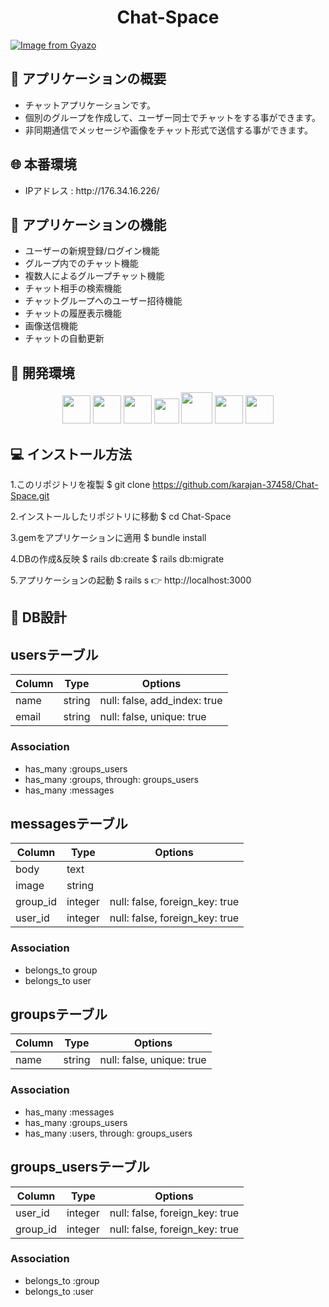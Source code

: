 <h1 align="center">Chat-Space</h1>

[![Image from Gyazo](https://gyazo.com/17671b9fe1492d7b4a66a3d9e2478e77.jpg)](https://gyazo.com/17671b9fe1492d7b4a66a3d9e2478e77)

## :link: アプリケーションの概要
<ul>
  <li>チャットアプリケーションです。</li>
  <li>個別のグループを作成して、ユーザー同士でチャットをする事ができます。</li>
  <li>非同期通信でメッセージや画像をチャット形式で送信する事ができます。</li>
</ul>

## :globe_with_meridians: 本番環境
<ul>
  <li>IPアドレス : http://176.34.16.226/</li>
</ul>

## :link: アプリケーションの機能
<ul>
  <li>ユーザーの新規登録/ログイン機能</li>
  <li>グループ内でのチャット機能</li>
  <li>複数人によるグループチャット機能</li>
  <li>チャット相手の検索機能</li>
  <li>チャットグループへのユーザー招待機能</li>
  <li>チャットの履歴表示機能</li>
  <li>画像送信機能</li>
  <li>チャットの自動更新</li>
</ul>

## :link: 開発環境

<p align="center">
  <a href="https://www.ruby-lang.org/ja/"><img src="https://user-images.githubusercontent.com/39142850/71774533-1ddf1780-2fb4-11ea-8560-753bed352838.png" width="45px;" /></a>
  <a href="https://railsguides.jp/getting_started.html"><img src="https://y-hilite.com/wp-content/uploads/2018/02/rails_logo.png" height="45px;" /></a>
  <a href="http://haml.info/"><img src="https://user-images.githubusercontent.com/39142850/71774618-b32edb80-2fb5-11ea-9050-d5929a49e9a5.png" height="45px;" /></a>
  <a href="https://sass-lang.com/"><img src="https://upload.wikimedia.org/wikipedia/commons/thumb/9/96/Sass_Logo_Color.svg/144px-Sass_Logo_Color.svg.png" height="40px;" /></a>
  <a href="https://jquery.com/"><img src="https://user-images.githubusercontent.com/66232530/88712858-58c5ba00-d155-11ea-9314-fa1a6d3442fc.png" height="50px;" /></a>
  <a href="https://github.co.jp/"><img src="https://github.githubassets.com/images/modules/logos_page/GitHub-Mark.png" height="45px;" /></a>
  <a href="https://aws.amazon.com/jp/"><img src="https://d0.awsstatic.com/logos/powered-by-aws.png" height="45px;" /></a>
</p>

## :computer: インストール方法
1.このリポジトリを複製
$ git clone https://github.com/karajan-37458/Chat-Space.git

2.インストールしたリポジトリに移動
$ cd Chat-Space

3.gemをアプリケーションに適用
$ bundle install

4.DBの作成&反映
$ rails db:create
$ rails db:migrate

5.アプリケーションの起動
$ rails s
👉 http://localhost:3000

## :link: DB設計

## usersテーブル
|Column|Type|Options|
|------|----|-------|
|name|string|null: false, add_index: true|
|email|string|null: false, unique: true|
### Association
- has_many :groups_users
- has_many :groups, through: groups_users
- has_many :messages


## messagesテーブル
|Column|Type|Options|
|------|----|-------|
|body|text||
|image|string||
|group_id|integer|null: false, foreign_key: true|
|user_id|integer|null: false, foreign_key: true|
### Association
- belongs_to group
- belongs_to user


## groupsテーブル
|Column|Type|Options|
|------|----|-------|
|name|string|null: false, unique: true|
### Association
- has_many :messages
- has_many :groups_users
- has_many :users, through: groups_users


## groups_usersテーブル
|Column|Type|Options|
|------|----|-------|
|user_id|integer|null: false, foreign_key: true|
|group_id|integer|null: false, foreign_key: true|
### Association
- belongs_to :group
- belongs_to :user
